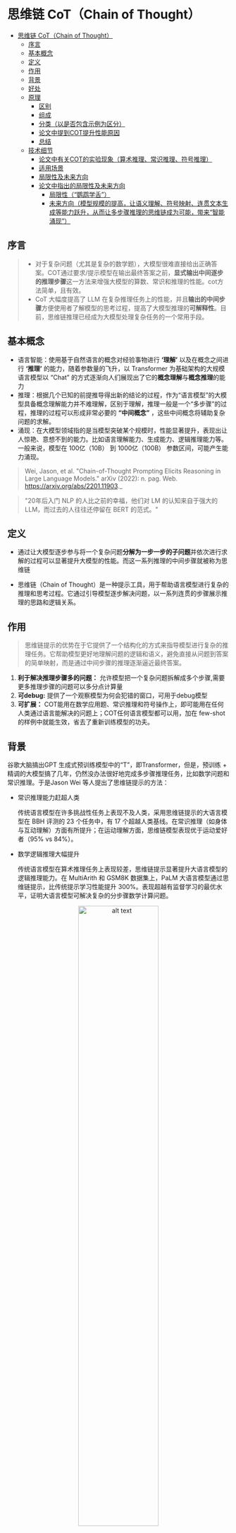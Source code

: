 # 思维链 CoT（Chain of Thought）


- [思维链 CoT（Chain of Thought）](#思维链-cotchain-of-thought)
  - [序言](#序言)
  - [基本概念](#基本概念)
  - [定义](#定义)
  - [作用](#作用)
  - [背景](#背景)
  - [好处](#好处)
  - [原理](#原理)
    - [区别](#区别)
    - [组成](#组成)
    - [分类（以是否包含示例为区分）](#分类以是否包含示例为区分)
    - [论文中提到COT提升性能原因](#论文中提到cot提升性能原因)
    - [总结](#总结)
  - [技术细节](#技术细节)
    - [论文中有关COT的实验现象（算术推理、常识推理、符号推理）](#论文中有关cot的实验现象算术推理常识推理符号推理)
    - [适用场景](#适用场景)
    - [局限性及未来方向](#局限性及未来方向)
    - [论文中指出的局限性及未来方向](#论文中指出的局限性及未来方向)
      - [局限性（“鹦鹉学舌”）](#局限性鹦鹉学舌)
      - [未来方向（模型规模的提高，让语义理解、符号映射、连贯文本生成等能力跃升，从而让多步骤推理的思维链成为可能，带来“智能涌现”）](#未来方向模型规模的提高让语义理解符号映射连贯文本生成等能力跃升从而让多步骤推理的思维链成为可能带来智能涌现)

## 序言
> * 对于复杂问题（尤其是复杂的数学题），大模型很难直接给出正确答案。COT通过要求/提示模型在输出最终答案之前，**显式输出中间逐步的推理步骤**这一方法来增强大模型的算数、常识和推理的性能。cot方法简单，且有效。
> * CoT 大幅度提高了 LLM 在复杂推理任务上的性能，并且**输出的中间步骤**方便使用者了解模型的思考过程，提高了大模型推理的**可解释性**。目前，思维链推理已经成为大模型处理复杂任务的一个常用手段。

## 基本概念
* 语言智能：使用基于自然语言的概念对经验事物进行 **‘理解’** 以及在概念之间进行 **‘推理’** 的能力，随着参数量的飞升，以 Transformer 为基础架构的大规模语言模型以 “Chat” 的方式逐渐向人们展现出了它的**概念理解**与**概念推理**的能力
* 推理：根据几个已知的前提推导得出新的结论的过程，作为“语言模型”的大模型具备概念理解能力并不难理解，区别于理解，推理一般是一个“多步骤”的过程，推理的过程可以形成非常必要的 **“中间概念”** ，这些中间概念将辅助复杂问题的求解。
* 涌现：在大模型领域指的是当模型突破某个规模时，性能显著提升，表现出让人惊艳、意想不到的能力。比如语言理解能力、生成能力、逻辑推理能力等。一般来说，模型在 100亿（10B） 到 1000亿（100B） 参数区间，可能产生能力涌现。

>Wei, Jason, et al. "Chain-of-Thought Prompting Elicits Reasoning in Large Language Models." arXiv (2022): n. pag. Web. https://arxiv.org/abs/2201.11903._

>"20年后入门 NLP 的人比之前的幸福，他们对 LM 的认知来自于强大的 LLM，而过去的人往往还停留在 BERT 的范式。"

## 定义

* 通过让大模型逐步参与将一个复杂问题**分解为一步一步的子问题**并依次进行求解的过程可以显著提升大模型的性能。而这一系列推理的中间步骤就被称为思维链

* 思维链（Chain of Thought）是一种提示工具，用于帮助语言模型进行复杂的推理和思考过程。它通过引导模型逐步解决问题，以一系列连贯的步骤展示推理的思路和逻辑关系。

## 作用

> 思维链提示的优势在于它提供了一个结构化的方式来指导模型进行复杂的推理任务。它帮助模型更好地理解问题的逻辑和语义，避免直接从问题到答案的简单映射，而是通过中间步骤的推理逐渐逼近最终答案。

1. **利于解决推理步骤多的问题：** 允许模型把一个复杂问题拆解成多个步骤,需要更多推理步骤的问题可以多分点计算量
2. **可debug:** 提供了一个观察模型为何会犯错的窗口，可用于debug模型
3. **可扩展：** COT能用在数学应用题、常识推理和符号操作上，即可能用在任何人类通过语言能解决的问题上；COT任何语言模型都可以用，加在 few-shot的样例中就能生效，省去了重新训练模型的功夫。

## 背景

谷歌大脑搞出GPT 生成式预训练模型中的“T”，即Transformer，但是，预训练 + 精调的大模型搞了几年，仍然没办法很好地完成多步骤推理任务，比如数学问题和常识推理。于是Jason Wei 等人提出了思维链提示的方法：

* 常识推理能力赶超人类
  
  传统语言模型在许多挑战性任务上表现不及人类，采用思维链提示的大语言模型在 BBH 评测的 23 个任务中，有 17 个超越人类基线。在常识推理（如身体与互动理解）方面有所提升；在运动理解方面，思维链模型表现优于运动爱好者（95% vs 84%）。
  
* 数学逻辑推理大幅提升
  
  传统语言模型在算术推理任务上表现较差，思维链提示显著提升大语言模型的逻辑推理能力。在 MultiArith 和 GSM8K 数据集上，PaLM 大语言模型通过思维链提示，比传统提示学习性能提升 300%。表现超越有监督学习的最优水平，证明大语言模型可解决复杂的分步骤数学计算问题。

 <div align="center">
   <img src="images/2.png" alt="alt text" style="width:60%;">
 </div>


* 大语言模型更具可解释性，更加可信

  超大规模无监督深度学习模型是黑盒，推理决策链不可知，影响结果可信度。思维链将逻辑推理
  问题拆解为多个步骤，逐步推导，提高结果的清晰度和逻辑性。这种方式增强了模型的可解释性，使推理过程更透明，可追溯答案的生成过程。


## 好处

* 增强了大模型的**推理能力**：
  
   * CoT 通过将复杂问题分解为多步骤的子问题，相当显著的增强了大模型的推理能力
   * 最大限度的减少了大模型忽视求解问题的“关键细节”以致于**计算资源**总是被分配于求解问题的“核心步骤”的现象；

* 增强了大模型的**可解释性**：
  
  * CoT 使得大模型通过向我们展示“做题过程”，使得我们可判断大模型在求解当前问题上如何工作
  * “做题步骤”的输出帮助定位其中错误步骤
  
* 增强了大模型的**可控性**：
  
  大模型一步一步输出步骤的呈现可以对大模型问题求解的过程施加更大的影响，避免大模型成为无法控制的“完全黑盒”；

* 增强了大模型的**灵活性**：
  
  * 仅仅添加一句“Let's think step by step”，就可以在现有的各种不同的大模型中使用 CoT 方法，
  * CoT 赋予的大模型一步一步思考的能力不仅仅局限于“语言智能”，在科学应用，以及 AI Agent 的构建之中都能用上。

 <div align="center">
   <img src="images/3.png" alt="alt text" style="width:80%;">
 </div>

>  论文作者在七个不同的推理任务数据集中对 CoT 的效果进行了实验，可以看到，相较于直接 Prompt， CoT 对所有的推理任务都带来了显著的提升。


## 原理

> * 思维链提示的基本思想是将推理过程分解为多个步骤，并在每个步骤中指导模型逐步进行推理。分配给更多的计算量，生成更多的 token，再把这些答案拼接在一起进行求解。每个步骤都通过自然语言描述，使模型能够理解和执行每个推理阶段所需的操作。
> 
> * 具体而言，思维链提示通常由多个中间步骤组成，每个    中间步骤都解释了问题的一个方面或子问题。模型需要根据前一个步骤的结果和当前问题的要求来推断下一个步骤。通过这种逐步推理的方式，模型可以逐渐获得更多信息，并在整个推理过程中累积正确的推断。


### 区别

* 传统的 Prompt：从输入直接到输出的映射 <input——>output> 的方式

* CoT ：从输入到思维链再到输出的映射，即 <input——>reasoning chain——>output>

### 组成

一个完整的包含 CoT 的 Prompt 往往由 **指令（Instruction），逻辑依据（Rationale），示例（Exemplars）** 三部分组成



* 指令:用于**描述**问题并且告知大模型的**输出格式**
* 逻辑依据: CoT 的**中间推理过程**，可以包含问题的**解决方案**、**中间推理步骤**以及与问题相关的任何**外部知识**
* 示例:以少样本的方式为大模型提供**输入输出对**的基本格式,包含：问题，推理过程与答案

### 分类（以是否包含示例为区分）

 <div align="center">
   <img src="images/1.png" alt="alt text" style="width:80%;">
 </div>

* Zero-Shot-CoT

如图，Zero-Shot-CoT 不添加示例而仅仅在指令中添加一行经典的`“Let's think step by step”`，就可以“唤醒”大模型的推理能力

> 其实 Zero-shot-CoT 是一个 pipeline。也就是说“Let's think step by step”这句话，只是通过这个 prompt 让LLM 尽可能生成一些思考过程，然后再将生成的 rationale（理由） 和 question 拼在一起，重新配合一个answer 指向的 prompt 如“The answer is ”来激励模型生成答案。
> 
> 从技术上讲，完整的零样本思维链（Zero-shot-CoT）过程涉及两个单独的提示/补全结果。在下图中，左侧生成一个思维链，而右侧接收来自第一个提示（包括第一个提示本身）的输出，并从思维链中提取答案。这个第二个提示是一个自我增强的提示。

 <div align="center">
   <img src="images/10.png" alt="alt text" style="width:80%;">
 </div>

“Let's think step by step”是经过验证的，比如对比下面的其它的 instruction，尤其那些不相关的和误导的，效果就非常差，说明大模型真的是在理解这句 instruction 的意思。

 <div align="center">
   <img src="images/11.png" alt="alt text" style="width:80%;">
 </div>

 Zero-shot-CoT 的实验效果：

 <div align="center">
   <img src="images/12.png" alt="alt text" style="width:80%;">
 </div>

* Few-Shot-CoT

Few-Shot-Cot 在示例中详细描述了“解题步骤”，让模型照猫画虎得到推理能力

* Auto CoT

使用零样本生成的推理链条，并结合示例选择策略，通过少样本学习的方式生成推理链条。但自动的质量一般没有人工的好，导致大模型幻觉问题严重。

### 论文中提到COT提升性能原因

* 它产生了要求求值的数学方程式，对于单步或两步问题的数据集，因为方程式可以很容易地从问题中推导出来（对于模型来说，直接将所有语义转化为单个方程是困难的，但是通过自然语言中的中间步骤，思维链可以更好地推理问题的每个部分）
* 标准的prompt让大模型直接做数学题效果不佳，证明它确实没有推理能力。思维链则在one-shot（啥是zero/few shot ）当中加入了解题的中间过程，诱导大模型“按步骤解题”，不是直接给出计算结果，这一回大模型终于推导出了正确的答案。



### 总结

* 首先，CoT 需要大模型具备一些方面“最基础”的知识，如果模型过小则会导致大模型无法理解最基本的“原子知识”，从而也无从谈起进行推理；
* 其次，使用 CoT 可以为一些它理解到的基础知识之间搭起一座桥梁，使得已知信息形成一条“链条”，从而使得大模型不会中途跑偏；
* 最后，CoT 的作用，或许在于**强迫**模型进行推理，而非教会模型如何完成推理，大模型在完成预训练后就已经具备了推理能力，而 CoT 只是向模型**指定了一种输出格式**，规范模型让模型**逐步**生成答案。（相关工作：“在程序合成领域，Nye等人（2021）利用语言模型，通过逐行预测中间计算结果来预测Python程序的最终输出，结果表明他们的逐步预测法比直接预测最终输出效果更好。”）


## 技术细节

### 论文中有关COT的实验现象（算术推理、常识推理、符号推理）

* 思维链提示对于小型模型并没有积极影响性能，**规模**较小的模型产生了流利但不合逻辑的思维链，导致性能低于标准提示。（思维链提示是模型规模的一种新兴能力--它在与足够规模的模型一起使用时才会对成绩产生积极影响）
* 对于**更复杂的问题**，思维链提示的性能收益更大。
* **扩展**能改进思维链推理能力（将PaLM扩展到540B规模可以纠正62B模型中很大一部分的缺少一步推理和语义理解错误）
* **鲁棒性：**成功使用思维链不依赖于特定的语言风格
* 思维链提示不仅使语言模型能够在标准提示设置中完成具有挑战性的**符号推理任务**，而且还促进了模型在推理时处理比少样本示例中更长的输入时的**长度泛化能力**    
* 论文强调了标准提示只是大型语言模型能力的下界，而思维链提示导致了剧烈上升的缩放曲线。思维链提示似乎扩展了大型语言模型可以成功执行的**任务范围**
* 在大多数任务中，**添加外部计算器**都能显著提高思维链提示的性能。



### 适用场景
当以下一个或多个条件不满足时，收益会较小。
* 使用大型语言模型；
* 任务具有挑战性，需要多步推理；
* 参数量的增加无法使得模型性能显著提升，缩放曲线相对平坦。  
* 训练数据**内部彼此相互联结程度**的增加可以提升 CoT 的性能；示例中的错误，或者无效的推理步骤不会导致 CoT 性能的下降；
> 《Why think step-by-step? reasoning emerges from the locality of experience》stanford 揭示了当大模型的训练数据表现出了如下图中的变量的局部簇结构（Local Clusters of Variables）时，CoT 将会展现极好的效果。而变量的局部簇主要指训练数据中变量之间有着强的相互作用，相互影响的关系。

 <div align="center">
   <img src="images/4.png" alt="alt text" style="width:80%;">
 </div>

* 当给予大模型的示例之间彼此之间互相区分并不相同时，也有助于提升 CoT 的性能。
* 同时，逻辑依据是否与问题相关，逻辑推理步骤的顺序也会显著影响 CoT 的性能。
* 使用代码数据训练大模型，或者使用符合 CoT 格式的数据训练模型也有助于提升 CoT 的性能。

> CoT 应当被用于 20B 以上参数规模的模型之中，并且模型的训练数据应当于任务问题相关且彼此相互有较强的联结。


### 局限性及未来方向

 <div align="center">
   <img src="images/5.png" alt="alt text" style="width:80%;">
 </div>

* **Prompt 模式**——主要研究“向大模型输入怎样的 Prompt 可以使得大模型获得更好的推理能力
  
  * 指令生成
    
    * 手动指令生成(“Let's think step by step”、"Plan-and-Solve逐步解决问题")
  
  >    最少到最多提示过程 LtM （Least to Most prompting）提示将思维链提示过程 (CoT prompting) 进一步发展，首先将问题分解为子问题，然后逐个解决。它是受到针对儿童的现实教育策略的启发而发展出的一种技术。
  > 
  >   与思维链提示过程类似，需要解决的问题被分解成一组建立在彼此之上的子问题。在第二步中，这些子问题被逐个解决。与思维链不同的是，先前子问题的解决方案被输入到提示中，以尝试解决下一个问题。
  >
  >context + 子问题 + 子问题解题过程 + 子问题答案 + 最终问题
   <div align="center">
     <img src="images/15.png" alt="alt text" style="width:80%;">
   </div>

   <div align="center">
     <img src="images/14.png" alt="alt text" style="width:80%;">
   </div>


    * 自动指令生成(自动 Prompt 工程（APE）以及提示优化（OPRO）)
        
        设计了一套机制让大模型通过观察各个候选的 Prompt 的实际任务中的表现，通过最大化表现得分来自动选择最优的 Prompt 

  * 范例生成
    
    * 手动范例生成(Few-Shot-CoT)
    * 介于手动范例生成与自动范例生成之间的范例生成方法——ActivePrompt 

        在 Few-Shot-CoT 的基础上，一种让大模型使用手动生成的范例多次回答问题，再从其中依据如熵、方差等的不确定性度量选择“最不确定”的问题，通过手动注释来加强范例生成

    * 自动范例生成

        i.问题聚类，对任务数据集进行聚类
        
        ii.示例采样：从每个聚类中心中选择一个代表性问题使用 Zero-Shot-CoT 生成思维链作为示例。


* **推理结构**——什么样的 Prompt 会诱导出更好的 CoT 能力以外

    * CoT 构造(主要将传统线形，链式的 CoT 转化为如表格、树状、图状格式)

        > PoT，Tab-CoT，ToT 以及 GoT-Rationale

        * PoT，P 指 Programm 即程序，PoT 的思想也非常简单，对思维链中大模型有可能出错的一些计算问题，让大模型生成出编程语言在解释器中运行，以将复杂计算与模型的文本生成解耦。

        * Tab-CoT，Tab 指 Tabular 表格，在 ToT 中，研究者迫使大模型在每一步的推理中记录一个“∣步数∣子问题∣过程∣结果∣”的**推理表格**，并让大模型在推理时从生成的表格中提取答案，从而增强大模型的推理能力。

        * ToT，T 指 Tree 即思维树，简单理解就是将 CoT 的链式结构扩展为树形结构。ToT 让大模型在解决子问题时生成多个不同的答案选择，通过此建立的树形结构让大模型可以展望未来确定下一步的决策并且通过追溯来纠正历史决策。

        * GoT，基于 ToT 的思想，将 Tree 拓展为 Graph，就形成了 GoT。GoT 系统的核心在于一个“控制器”，控制器处理对图的操作（GoO）以及图状态推理（GRS），其中 GoO 用于将一个给定的任务进行图分解，将一个任务分解为相互连接的节点-边关系，而 GRS 则负责维护大模型在 GoO 生成的图上的推理过程，记录当前步的状态，决策历史等等信息。

        * 推理聚合("解码")Self-consistency CoT，Self-consistency CoT 使用手动设计的 Prompt 生成采样一组不同的推理路径，再通过 **“多数投票”** 找到推理步骤中“最一致”的路径，使用这条解码路径驱动原始的**贪心解码方式**来提示 CoT 性能。
        
        *  CoT 验证，CoT 验证开始侧重于通过多轮提问（多数投票提高CoT性能——自洽性（Self-consistency）），让大模型进行 **“自我验证”** ，在前向后向的反复问答中让大模型可以验证自己的回答(引入“外部工具”对 CoT 中的信息进行验证，例如信息检索、计算器、计算机程序等)

            * 对多个候选的推理路径进行采样
            * 给定问题结论让大模型验证条件是否满足结论，并根据验证分数对候选结论进行排序。

     <div align="center">
       <img src="images/6.png" alt="alt text" style="width:100%;">
     </div>

     <div align="center">
       <img src="images/13.png" alt="alt text" style="width:100%;">
     </div>


     <div align="center">
       <img src="images/7.png" alt="alt text" style="width:100%;">
     </div>

> * 引入外部工具的 CoT 验证的代表性工作譬如 CRITIC 框架，CRITIC 使得大模型可以交互式的引入外部工具来验证与修改自己的答案输出，经过**大模型输出，外部工具验证，验证结果反馈，反馈修改**四个循环的步骤加强 CoT 输出的可靠性。
>* **任务自适应**与**流程自动化**的 AuRoRA将 CRITIC 的思想进一步推向机制，AuRoRA 从多个来源提取相关知识，将不同来源的知识进行组合、检查与提炼来修改初始 CoT，以提示 CoT 的准确性与逻辑性。


* **应用场景**——许多工作将 CoT “部署”于不同的应用场景之下以提升各种场景下大模型的能力

    > 从单语言 CoT 扩展到多语言 CoT、从单模态到多模态以及从复杂推理任务到通用推理任务的扩展

    * 多模态可以分为两类：输入多模态（MM-CoT、GoT-Input ）与输出多模态（VCoT）

      <div align="center">
       <img src="images/8.png" alt="alt text" style="width:100%;">
     </div>

    
    * CoT 目前也已可用于如文本摘要（SumCoT），开放域问答（Self-Prompting LLMs），机器翻译（MAPS），化学（ChemCrow）、医学（Med-PaLM）等等领域

      <div align="center">
       <img src="images/9.png" alt="alt text" style="width:80%;">
     </div>
    
    * CoT 与 AI Agent（CoT 赋能 Agent）

        期望通过各种AI 技术构建的 Agent 事实上是一类拥有“自主智能的实体”，可以自主的发现问题、确定目标、构想方案、选择方案、执行方案、检查更新。

        * 感知 CoT

           无论是环境的反馈，还是人类的指令，Agent 都需要完成一个对接收到的信息进行“理解”，并依据得到的理解进行意图识别，转化为下一步任务的过程 ，感知 CoT 也将加强模型自我纠错的能力。

        * 记忆 CoT
  
            一般而言，大模型智能体通常同时拥有短期记忆与长期记忆的能力。            
            
            * 当序列长度变长，线性链条式的记忆链效率出现下降时，为了实现针对“记忆”高效的增删改查，一些工作探索了树搜索与矢量检索的方法。斯坦福 25 人小镇论文中提出的反思树 Reflection Tree，当智能体面对与环境的多轮交互时，反思树可以让智能体定期抽取历史信息进行“反思”，将反思抽象得到的结果搭建构成一颗反思树，树的叶子节点代表大模型每轮的基本观察，而非叶子节点则代表反思树的抽象程度，越靠近根节点抽象程度越高。
            * 矢量检索，通过将复杂数据类型建模为矢量数据库来实现长期记忆的高效存储与检索

        * 推理 CoT

            除了感知与记忆，借鉴 CoT 的思路让智能体分解任务逐步进行计划与决策以增强智能体解决问题的可靠性。在 Agent 中，CoT 主要的功能在于将计划、行动与观察相互结合，弥合推理与行动之间的差距。（AgentBench“思考”+“行动”行动链）


### 论文中指出的局限性及未来方向

#### 局限性（“鹦鹉学舌”）

* 以往提示工作方法改进或增强了提示的输入部分（如输入前的指令），而COT则采取了正交方向，即用思维链增强语言模型的**输出**。
* 大模型是否可以真的进行可靠的 CoT 验证，在大模型的能力本身“无法解决验证结果反馈提出的问题”时，大模型有可能会**过度纠正**推理过程，直接跳过正确答案——《Can large language models really improve by selfcritiquing their own plans?》
* 思维链必须在**模型规模**足够大时才能涌现，有较高成本。思维链提示是模型规模的一种新兴能力--它在与足够规模的模型一起使用时才会对成绩产生积极影响。
* 尽管思维链模拟了人类推理者的思维过程，但这并不能回答神经网络是否实际在“推理”，这是一个悬而未决的问题（即使有思维链提示，大语言模型依然不能解决小学水平的数学问题，只是通过更精细的叠加来“照葫芦画瓢”）
* 无法保证**正确的推理路径**，这可能导致正确和不正确的答案。对于最终答案正确的数学问题，思维链推理大多是正确的，但这可能是因为自由回答问题很难通过**巧合**得出正确的最终答案。而对于对于多选或二元分类问题，模型通过错误的推理路径得出正确答案的可能性要大得多（例如我们评估的所有常识推理数据集）。





#### 未来方向（模型规模的提高，让语义理解、符号映射、连贯文本生成等能力跃升，从而让多步骤推理的思维链成为可能，带来“智能涌现”）

* 改进语言模型的**事实生成**是未来工作的一个开放方向。在语境和世界知识方面**提高语言模型生成的事实性**是语言模型研究的一个重要方向，也有望提高语言模型的多步推理能力。提高解码质量的一个潜在方法是生成多个推理路径，并用验证器对每个路径进行评分，不过这需要对验证器进行培训（Cobbe et al, 2021; Shen et al, 2021; Thoppilan et al, 2022）。
* 思维链推理仅在大型模型规模上出现，这在实际应用中具有较高的成本；进一步的研究可以探索如何在较小模型中引导推理 **（轻量化方向）**
* 思维链提示似乎扩展了大型语言模型可以成功执行的任务范围，扩大语言模型能够执行的推理任务范围，希望能够激发关于基于语言的推理方法的进一步研究。（思维链的应用领域是有限的，如只在数学问题，五个常识推理基准上显现出作用。其他任务如机器翻译，性能提升效果还有待评估。）
* 思维链的收益并没有在不同模型之间完美转移，这是一个限制因素；进一步的工作可以研究**为什么不同的预训练数据集和模型架构**会影响思维链提示的性能提升。
* 作为模型规模的结果，思维链推理的成功是一个复杂的现象，可能涉及各种新出现的能力（语义理解、符号映射、保持主题、算术能力、忠实性等）。未来的工作可以更深入地研究预训练数据、模型架构和优化目标的**哪些属性**能够促成这种推理能力。
* 如何以**稳健的方式生成思维链注释**可能是未来工作的一个有趣方向。例如，一个想法是使用大型语言模型通过提示自动生成思维链（并在验证集上优化）。